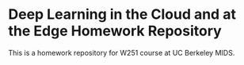 # Deep Learning in the Cloud and at the Edge Homework Repository

This is a homework repository for W251 course at UC Berkeley MIDS.
